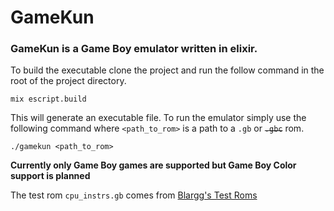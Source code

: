 # __GameKun__
### GameKun is a Game Boy emulator written in elixir.

To build the executable clone the project and run the follow command in the root of the project directory.
```
mix escript.build
```

This will generate an executable file. To run the emulator simply use the following command where `<path_to_rom>` is a path to a `.gb` or ~~`.gbc`~~ rom.
```
./gamekun <path_to_rom>
```
**Currently only Game Boy games are supported but Game Boy Color support is planned**

The test rom `cpu_instrs.gb` comes from [Blargg's Test Roms](http://gbdev.gg8.se/files/roms/blargg-gb-tests/)
